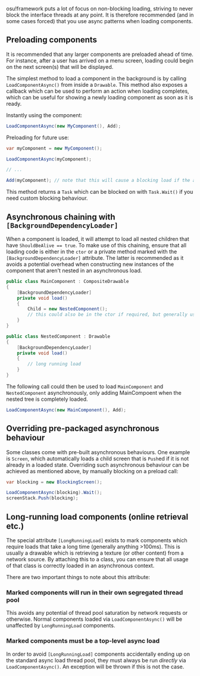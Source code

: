 osu!framework puts a lot of focus on non-blocking loading, striving to never block the interface threads at any point. It is therefore recommended (and in some cases forced) that you use async patterns when loading components.

## Preloading components

It is recommended that any larger components are preloaded ahead of time. For instance, after a user has arrived on a menu screen, loading could begin on the next screen(s) that will be displayed.

The simplest method to load a component in the background is by calling `LoadComponentAsync()` from inside a `Drawable`. This method also exposes a callback which can be used to perform an action when loading completes, which can be useful for showing a newly loading component as soon as it is ready.

Instantly using the component:

```csharp
LoadComponentAsync(new MyComponent(), Add);
```

Preloading for future use:

```csharp
var myComponent = new MyComponent();

LoadComponentAsync(myComponent);

// ...

Add(myComponent); // note that this will cause a blocking load if the async load has not yet completed.
```

This method returns a `Task` which can be blocked on with `Task.Wait()` if you need custom blocking behaviour.

## Asynchronous chaining with `[BackgroundDependencyLoader]`

When a component is loaded, it will attempt to load all nested children that have `ShouldBeAlive == true`. To make use of this chaining, ensure that all loading code is either in the `ctor` or a private method marked with the `[BackgroundDependencyLoader]` attribute. The latter is recommended as it avoids a potential overhead when constructing new instances of the component that aren't nested in an asynchronous load.

```csharp
public class MainComponent : CompositeDrawable
{
    [BackgroundDependencyLoader]
    private void load()
    {
        Child = new NestedComponent();
        // this could also be in the ctor if required, but generally use BDL wherever possible for maximum efficiency.
    }
}

public class NestedComponent : Drawable
{
    [BackgroundDependencyLoader]
    private void load()
    {
        // long running load
    }
}
```

The following call could then be used to load `MainComponent` and `NestedComponent` asynchronously, only adding MainCompoent when the nested tree is completely loaded.

```csharp
LoadComponentAsync(new MainComponent(), Add);
```

## Overriding pre-packaged asynchronous behaviour

Some classes come with pre-built asynchronous behaviours. One example is `Screen`, which automatically loads a child screen that is `Push`ed if it is not already in a loaded state. Overriding such asynchronous behaviour can be achieved as mentioned above, by manually blocking on a preload call:

```csharp
var blocking = new BlockingScreen();

LoadComponentAsync(blocking).Wait();
screenStack.Push(blocking);
```

## Long-running load components (online retrieval etc.)

The special attribute `[LongRunningLoad]` exists to mark components which require loads that take a long time (generally anything >100ms). This is usually a drawable which is retrieving a texture (or other content) from a network source. By attaching this to a class, you can ensure that all usage of that class is correctly loaded in an asynchronous context.

There are two important things to note about this attribute:

### Marked components will run in their own segregated thread pool

This avoids any potential of thread pool saturation by network requests or otherwise. Normal components loaded via `LoadComponentAsync()` will be unaffected by `LongRunningLoad` components.

### Marked components must be a top-level async load

In order to avoid `[LongRunningLoad]` components accidentally ending up on the standard async load thread pool, they must always be run *directly* via `LoadComponentAsync()`. An exception will be thrown if this is not the case.